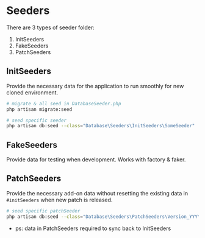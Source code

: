 # Seeders

There are 3 types of seeder folder:
1. InitSeeders
1. FakeSeeders
1. PatchSeeders

## InitSeeders

Provide the necessary data for the application to run smoothly for new cloned environment.

```sh
# migrate & all seed in DatabaseSeeder.php
php artisan migrate:seed

# seed specific seeder
php artisan db:seed --class="Database\Seeders\InitSeeders\SomeSeeder"
```

## FakeSeeders

Provide data for testing when development.
Works with factory & faker.

## PatchSeeders

Provide the necessary add-on data without resetting the existing data in `#initSeeders` when new patch is released.

```sh
# seed specific patchSeeder
php artisan db:seed --class="Database\Seeders\PatchSeeders\Version_YYYY_MM_DD\IndexSeeder"
```

* ps: data in PatchSeeders required to sync back to InitSeeders